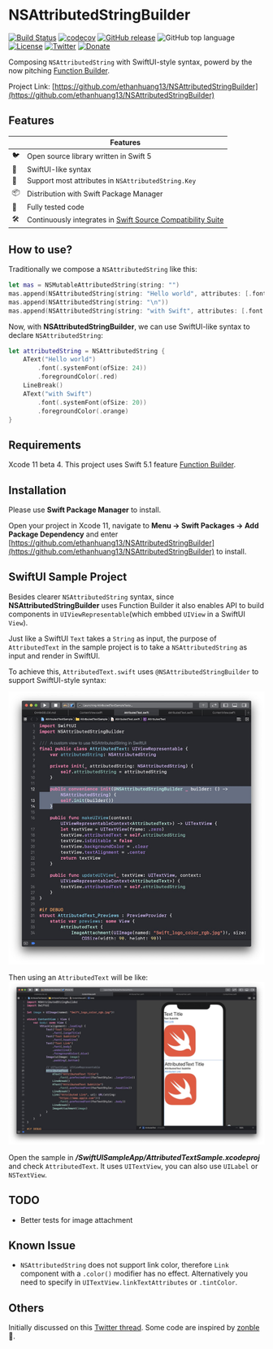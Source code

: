 # NSAttributedStringBuilder
[![Build Status](https://app.bitrise.io/app/5a774389048d55dc/status.svg?token=eFOOkD--n78XIcKwZGZJXQ)](https://app.bitrise.io/app/5a774389048d55dc)
[![codecov](https://codecov.io/gh/ethanhuang13/NSAttributedStringBuilder/branch/master/graph/badge.svg)](https://codecov.io/gh/ethanhuang13/NSAttributedStringBuilder)
[![GitHub release](https://img.shields.io/github/release/ethanhuang13/nsattributedstringbuilder.svg)]()
![GitHub top language](https://img.shields.io/github/languages/top/ethanhuang13/nsattributedstringbuilder.svg)
[![License](https://img.shields.io/github/license/ethanhuang13/nsattributedstringbuilder.svg)](https://github.com/ethanhuang13/ladybug/blob/master/LICENSE)
[![Twitter](https://img.shields.io/badge/Twitter-%40ethanhuang13-blue.svg)](https://twitter.com/ethanhuang13)
[![Donate](https://img.shields.io/badge/Donate-PayPal-green.svg)](https://paypal.me/ethanhuang13) 

Composing `NSAttributedString` with SwiftUI-style syntax, powerd by the now pitching [Function Builder](https://forums.swift.org/t/function-builders/25167).

Project Link: [https://github.com/ethanhuang13/NSAttributedStringBuilder](https://github.com/ethanhuang13/NSAttributedStringBuilder)

## Features

| | Features |
| --- | --- |
| 🐦 | Open source library written in Swift 5 |
| 🍬 | SwiftUI-like syntax |
| 💪 | Support most attributes in `NSAttributedString.Key` |
| 📦 | Distribution with Swift Package Manager |
| 🧪 | Fully tested code |
| 🛠 | Continuously integrates in [Swift Source Compatibility Suite](https://github.com/apple/swift-source-compat-suite/pull/373) |

## How to use?

Traditionally we compose a `NSAttributedString` like this:

```Swift
let mas = NSMutableAttributedString(string: "")
mas.append(NSAttributedString(string: "Hello world", attributes: [.font: UIFont.systemFont(ofSize: 24), .foregroundColor: UIColor.red]))
mas.append(NSAttributedString(string: "\n"))
mas.append(NSAttributedString(string: "with Swift", attributes: [.font: UIFont.systemFont(ofSize: 20), .foregroundColor: UIColor.orange]))

```
Now, with **NSAttributedStringBuilder**, we can use SwiftUI-like syntax to declare `NSAttributedString`:

```Swift
let attributedString = NSAttributedString {
    AText("Hello world")
        .font(.systemFont(ofSize: 24))
        .foregroundColor(.red)
    LineBreak()
    AText("with Swift")
        .font(.systemFont(ofSize: 20))
        .foregroundColor(.orange)
}

```

## Requirements
Xcode 11 beta 4. This project uses Swift 5.1 feature [Function Builder](https://forums.swift.org/t/function-builders/25167).

## Installation
Please use **Swift Package Manager** to install. 

Open your project in Xcode 11, navigate to **Menu -> Swift Packages -> Add Package Dependency** and enter [https://github.com/ethanhuang13/NSAttributedStringBuilder](https://github.com/ethanhuang13/NSAttributedStringBuilder) to install.

## SwiftUI Sample Project
Besides clearer `NSAttributedString` syntax, since **NSAttributedStringBuilder** uses Function Builder it also enables API to build components in `UIViewRepresentable`(which embbed `UIView` in a SwiftUI `View`).

Just like a SwiftUI `Text` takes a `String` as input, the purpose of `AttributedText` in the sample project is to take a `NSAttributedString` as input and render in SwiftUI.

To achieve this, `AttributedText.swift` uses `@NSAttributedStringBuilder` to support SwiftUI-style syntax:

![AttributedText.swift](demo2.jpg)

Then using an `AttributedText` will be like:
![ContentView.swift](demo.jpg)

Open the sample in ***/SwiftUISampleApp/AttributedTextSample.xcodeproj*** and check `AttributedText`. It uses `UITextView`, you can also use `UILabel` or `NSTextView`. 

## TODO
* Better tests for image attachment

## Known Issue
* `NSAttributedString` does not support link color, therefore `Link` component with a `.color()` modifier has no effect. Alternatively you need to specify in `UITextView.linkTextAttributes` or `.tintColor`. 

## Others
Initially discussed on this [Twitter thread](https://twitter.com/ethanhuang13/status/1148135534826442752). Some code are inspired by [zonble](https://github.com/zonble/NSAttributedStringBuilder)🙏.
